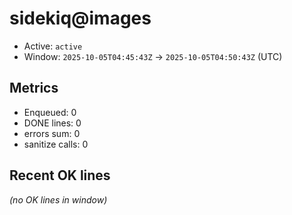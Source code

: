 # sidekiq@images

- Active: `active`
- Window: `2025-10-05T04:45:43Z` → `2025-10-05T04:50:43Z` (UTC)

## Metrics
- Enqueued: 0
- DONE lines: 0
- errors sum: 0
- sanitize calls: 0

## Recent OK lines
_(no OK lines in window)_
